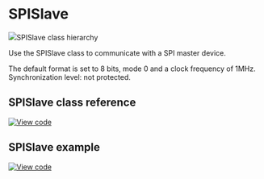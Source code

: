 # SPISlave

<span class="images">![](https://os.mbed.com/docs/development/mbed-os-api-doxy/classmbed_1_1_s_p_i_slave.png)<span>SPISlave class hierarchy</span></span>

Use the SPISlave class to communicate with a SPI master device.

The default format is set to 8 bits, mode 0 and a clock frequency of 1MHz. Synchronization level: not protected.

## SPISlave class reference

[![View code](https://www.mbed.com/embed/?type=library)](https://os.mbed.com/docs/development/mbed-os-api-doxy/classmbed_1_1_s_p_i_slave.html)

## SPISlave example

[![View code](https://www.mbed.com/embed/?url=https://github.com/ARMmbed/mbed-os-examples-docs_only/blob/master/APIs_Drivers/SPISlave)](https://github.com/ARMmbed/mbed-os-examples-docs_only/blob/master/APIs_Drivers/SPISlave/main.cpp)
